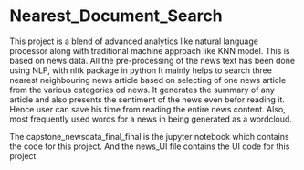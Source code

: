 # Nearest_Document_Search
This project is a blend of advanced analytics like natural language processor along with traditional machine approach like KNN model. This is based on news data. All the pre-processing of the news text has been done using NLP, with nltk package in python It mainly helps to search three nearest neighbouring news article based on selecting of one news article from the various categories od news. It generates the summary of any article and also presents the sentiment of the news even befor reading it. Hence user can save his time from reading the entire news content. Also, most frequently used words for a news in being generated as a wordcloud.


The capstone_newsdata_final_final is the jupyter notebook which contains the code for this project.
And the news_UI file contains the UI code for this project
